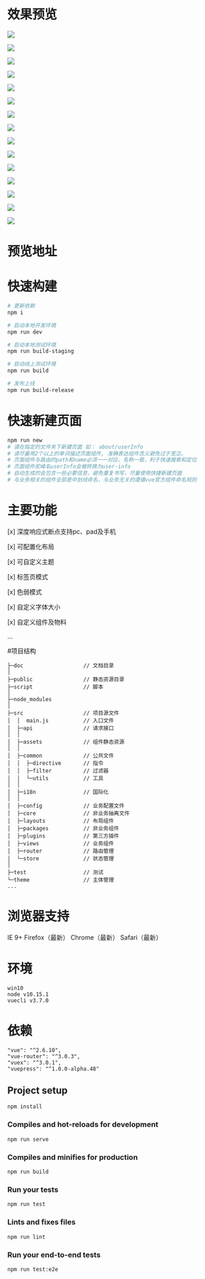 # 效果预览
![](./docs/localhost_8082_(1).png)

![](./docs/localhost_8082_(3).png)

![](./docs/localhost_8082_(4).png)

![](./docs/localhost_8082_(5).png)

![](./docs/localhost_8082_(6).png)

![](./docs/localhost_8082_(7).png)

![](./docs/localhost_8082_(8).png)

![](./docs/localhost_8082_(9).png)

![](./docs/localhost_8082_(10).png)

![](./docs/localhost_8082_(11).png)

![](./docs/localhost_8082_(12).png)

![](./docs/localhost_8082_(iPadPro).png)

![](./docs/localhost_8082_(iPhoneX).png)

![](./docs/localhost_8082_(iPhoneX)(1).png)

![](./docs/192.168.124.14_8082_.png)

# 预览地址

# 快速构建

```bash
# 更新依赖
npm i

# 启动本地开发环境
npm run dev

# 启动本地测试环境
npm run build-staging

# 启动线上测试环境
npm run build

# 发布上线
npm run build-release
```

# 快速新建页面
```bash
npm run new
# 请在指定的文件夹下新建页面 如： about/userInfo
# 请尽量用2个以上的单词描述页面组件, 准确表达组件含义避免过于宽泛。
# 页面组件与路由的path和name必须一一对应，名称一致，利于快速搜索和定位
# 页面组件驼峰名userInfo会被转换为user-info
# 自动生成的会包含一些必要信息，避免重复书写，尽量使用快捷新建页面
# 与业务相关的组件全部是中划线命名，与业务无关的遵循vue官方组件命名规则
```

# 主要功能
[x] 深度响应式断点支持pc、pad及手机

[x] 可配置化布局

[x] 可自定义主题

[x] 标签页模式

[x] 色弱模式

[x] 自定义字体大小

[x] 自定义组件及物料

...


#项目结构
```
├─doc                   // 文档目录
│      
├─public                // 静态资源目录
├─script                // 脚本
│      
├─node_modules
│  
├─src                   // 项目源文件
│  │  main.js           // 入口文件
│  ├─api                // 请求接口
│  │      
│  ├─assets             // 组件静态资源
│  │              
│  ├─common             // 公共文件
│  │  ├─directive       // 指令
│  │  ├─filter          // 过滤器
│  │  └─utils           // 工具
│  │  
│  ├─i18n               // 国际化
│  │  
│  ├─config             // 业务配置文件
│  ├─core               // 非业务抽离文件
│  ├─layouts            // 布局组件
│  ├─packages           // 非业务组件
│  ├─plugins            // 第三方插件
│  ├─views              // 业务组件
│  ├─router             // 路由管理
│  └─store              // 状态管理
│              
├─test                  // 测试
└─theme                 // 主体管理
...
```
# 浏览器支持
IE 9+
Firefox（最新）
Chrome（最新）
Safari（最新）





# 环境
```
win10
node v10.15.1
vuecli v3.7.0
```
# 依赖
```
"vue": "^2.6.10",
"vue-router": "^3.0.3",
"vuex": "^3.0.1",
"vuepress": "^1.0.0-alpha.48"
```












## Project setup
```
npm install
```

### Compiles and hot-reloads for development
```
npm run serve
```

### Compiles and minifies for production
```
npm run build
```

### Run your tests
```
npm run test
```

### Lints and fixes files
```
npm run lint
```

### Run your end-to-end tests
```
npm run test:e2e
```

